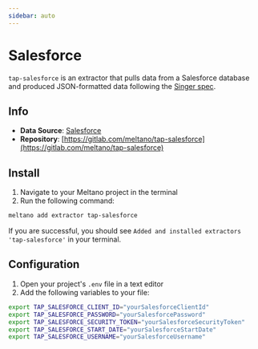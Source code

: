 ```yaml
---
sidebar: auto
---
```


# Salesforce

`tap-salesforce` is an extractor that pulls data from a Salesforce database and produced JSON-formatted data following the [Singer spec](https://github.com/singer-io/getting-started/blob/master/SPEC.md).

## Info

- **Data Source**: [Salesforce](https://www.salesforce.com/)
- **Repository**: [https://gitlab.com/meltano/tap-salesforce](https://gitlab.com/meltano/tap-salesforce)

## Install

1. Navigate to your Meltano project in the terminal
2. Run the following command:

```bash
meltano add extractor tap-salesforce
```

If you are successful, you should see `Added and installed extractors 'tap-salesforce'` in your terminal.

## Configuration

1. Open your project's `.env` file in a text editor
1. Add the following variables to your file:

```bash
export TAP_SALESFORCE_CLIENT_ID="yourSalesforceClientId"
export TAP_SALESFORCE_PASSWORD="yourSalesforcePassword"
export TAP_SALESFORCE_SECURITY_TOKEN="yourSalesforceSecurityToken"
export TAP_SALESFORCE_START_DATE="yourSalesforceStartDate"
export TAP_SALESFORCE_USERNAME="yourSalesforceUsername"
```

